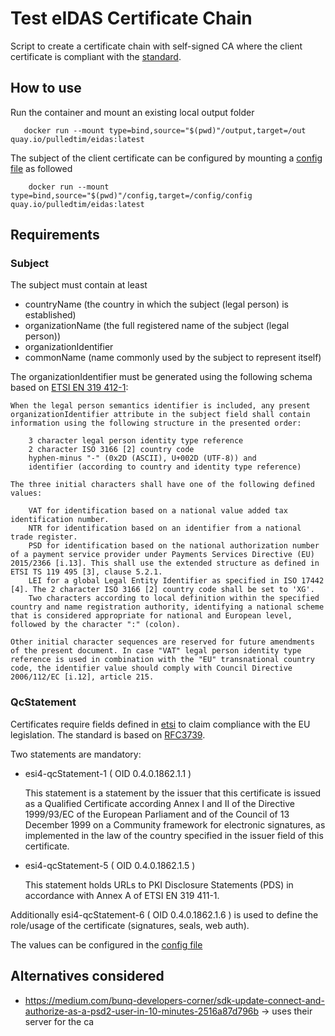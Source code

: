 # Test eIDAS Certificate Chain

Script to create a certificate chain with self-signed CA where the client certificate is compliant with the [standard](https://www.etsi.org/deliver/etsi_en/319400_319499/31941203/01.02.01_60/en_31941203v010201p.pdf).

## How to use

Run the container and mount an existing local output folder
```
   docker run --mount type=bind,source="$(pwd)"/output,target=/out quay.io/pulledtim/eidas:latest 
```

The subject of the client certificate can be configured by mounting a [config file](script%2Fconfig) as followed

```
    docker run --mount type=bind,source="$(pwd)"/config,target=/config/config quay.io/pulledtim/eidas:latest 
```


## Requirements
### Subject

The subject must contain at least
- countryName (the country in which the subject (legal person) is established)
- organizationName (the full registered name of the subject (legal person))
- organizationIdentifier
- commonName (name commonly used by the subject to represent itself)

The organizationIdentifier must be generated using the following schema based on [ETSI EN 319 412-1](https://www.etsi.org/deliver/etsi_en/319400_319499/31941201/01.04.02_20/en_31941201v010402a.pdf):

    When the legal person semantics identifier is included, any present organizationIdentifier attribute in the subject field shall contain information using the following structure in the presented order:

        3 character legal person identity type reference
        2 character ISO 3166 [2] country code
        hyphen-minus "-" (0x2D (ASCII), U+002D (UTF-8)) and
        identifier (according to country and identity type reference)

    The three initial characters shall have one of the following defined values:

        VAT for identification based on a national value added tax identification number.
        NTR for identification based on an identifier from a national trade register.
        PSD for identification based on the national authorization number of a payment service provider under Payments Services Directive (EU) 2015/2366 [i.13]. This shall use the extended structure as defined in ETSI TS 119 495 [3], clause 5.2.1.
        LEI for a global Legal Entity Identifier as specified in ISO 17442 [4]. The 2 character ISO 3166 [2] country code shall be set to 'XG'.
        Two characters according to local definition within the specified country and name registration authority, identifying a national scheme that is considered appropriate for national and European level, followed by the character ":" (colon).

    Other initial character sequences are reserved for future amendments of the present document. In case "VAT" legal person identity type reference is used in combination with the "EU" transnational country code, the identifier value should comply with Council Directive 2006/112/EC [i.12], article 215.


### QcStatement

Certificates require fields defined in [etsi](https://www.etsi.org/deliver/etsi_en/319400_319499/31941205/02.01.01_60/en_31941205v020101p.pdf) to claim compliance with the EU legislation. The standard is based on [RFC3739](https://datatracker.ietf.org/doc/html/rfc3739#section-3.2.6).

Two statements are mandatory:
- esi4-qcStatement-1 ( OID 0.4.0.1862.1.1 )


    This statement is a statement by the issuer that this
    certificate is issued as a Qualified Certificate according
    Annex I and II of the Directive 1999/93/EC of the European Parliament
    and of the Council of 13 December 1999 on a Community framework
    for electronic signatures, as implemented in the law of the country
    specified in the issuer field of this certificate.

- esi4-qcStatement-5 ( OID 0.4.0.1862.1.5 )


    This statement holds URLs to PKI Disclosure Statements (PDS) in accordance 
    with Annex A of ETSI EN 319 411-1.

Additionally esi4-qcStatement-6 ( OID 0.4.0.1862.1.6 ) is used to define the role/usage of the certificate (signatures, seals, web auth).

The values can be configured in the [config file](script/openssl-client.cnf)


## Alternatives considered

- https://medium.com/bunq-developers-corner/sdk-update-connect-and-authorize-as-a-psd2-user-in-10-minutes-2516a87d796b -> uses their server for the ca
